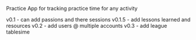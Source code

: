 Practice App for tracking practice time for any activity

v0.1 - can add passions and there sessions
v0.1.5 - add lessons learned and resources
v0.2 - add users @ multiple accounts
v0.3 - add league tablesime